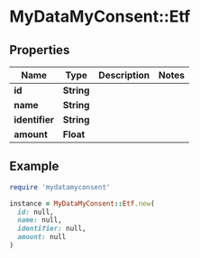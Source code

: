 # MyDataMyConsent::Etf

## Properties

| Name | Type | Description | Notes |
| ---- | ---- | ----------- | ----- |
| **id** | **String** |  |  |
| **name** | **String** |  |  |
| **identifier** | **String** |  |  |
| **amount** | **Float** |  |  |

## Example

```ruby
require 'mydatamyconsent'

instance = MyDataMyConsent::Etf.new(
  id: null,
  name: null,
  identifier: null,
  amount: null
)
```

